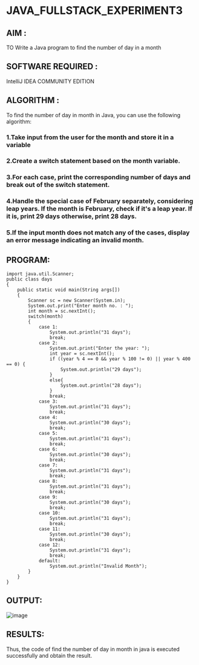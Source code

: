 # JAVA_FULLSTACK_EXPERIMENT3
## AIM :
TO Write a Java program to find the number of day in a month

## SOFTWARE REQUIRED :
IntelliJ IDEA COMMUNITY EDITION

## ALGORITHM :
To find the number of day in month in Java, you can use the following algorithm:

### 1.Take input from the user for the month and store it in a variable
### 2.Create a switch statement based on the month variable.
### 3.For each case, print the corresponding number of days and break out of the switch statement.
### 4.Handle the special case of February separately, considering leap years. If the month is February, check if it's a leap year. If it is, print 29 days otherwise, print 28 days.
### 5.If the input month does not match any of the cases, display an error message indicating an invalid month.

## PROGRAM:
```
import java.util.Scanner;
public class days
{
    public static void main(String args[])
    {
        Scanner sc = new Scanner(System.in);
        System.out.print("Enter month no. : ");
        int month = sc.nextInt();
        switch(month)
        {
            case 1:
                System.out.println("31 days");
                break;
            case 2:
                System.out.print("Enter the year: ");
                int year = sc.nextInt();
                if ((year % 4 == 0 && year % 100 != 0) || year % 400 == 0) {
                    System.out.println("29 days");
                } 
                else{
                    System.out.println("28 days");
                }
                break;
            case 3:
                System.out.println("31 days");
                break;
            case 4:
                System.out.println("30 days");
                break;
            case 5:
                System.out.println("31 days");
                break;
            case 6:
                System.out.println("30 days");
                break;
            case 7:
                System.out.println("31 days");
                break;
            case 8:
                System.out.println("31 days");
                break;
            case 9:
                System.out.println("30 days");
                break;
            case 10:
                System.out.println("31 days");
                break;
            case 11:
                System.out.println("30 days");
                break;
            case 12:
                System.out.println("31 days");
                break;
            default:
                System.out.println("Invalid Month");
        }
    }
}
```
## OUTPUT:
![image](https://github.com/anithapalani2123/JAVA_FULLSTACK_EXPERIMENT3/assets/94184990/29f86301-b437-441c-94c3-b7a5d2bb183d)

## RESULTS:
Thus, the code of find the number of day in month in java is executed successfully and obtain the result.
